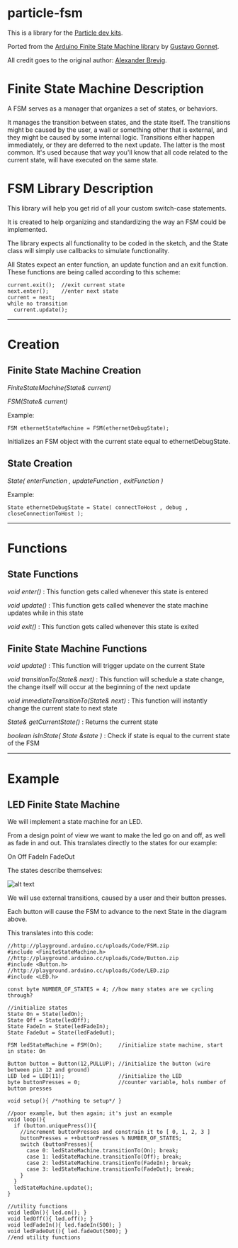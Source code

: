 # particle-fsm

This is a library for the [Particle dev kits](https://www.particle.io/).

Ported from the [Arduino Finite State Machine library](http://playground.arduino.cc/Code/FiniteStateMachine) by [Gustavo Gonnet](gusgonnet@gmail.com).

All credit goes to the original author: [Alexander Brevig](alexanderbrevig@gmail.com).

# Finite State Machine Description

A FSM serves as a manager that organizes a set of states, or behaviors.

It manages the transition between states, and the state itself.
The transitions might be caused by the user, a wall or something other that is external, and they might be caused by some internal logic. Transitions either happen immediately, or they are deferred to the next update. The latter is the most common. It's used because that way you'll know that all code related to the current state, will have executed on the same state.


# FSM Library Description

This library will help you get rid of all your custom switch-case statements.

It is created to help organizing and standardizing the way an FSM could be implemented.

The library expects all functionality to be coded in the sketch, and the State class will simply use callbacks to simulate functionality.

All States expect an enter function, an update function and an exit function. These functions are being called according to this scheme:

```
current.exit();  //exit current state
next.enter();    //enter next state
current = next;
while no transition
  current.update();
```
---

# Creation

## Finite State Machine Creation

_FiniteStateMachine(State& current)_

_FSM(State& current)_

Example:

```FSM ethernetStateMachine = FSM(ethernetDebugState);```

Initializes an FSM object with the current state equal to ethernetDebugState.


## State Creation

_State( enterFunction , updateFunction , exitFunction )_

Example:

```State ethernetDebugState = State( connectToHost , debug , closeConnectionToHost );```

---
# Functions
## State Functions

_void enter()_ : 
This function gets called whenever this state is entered

_void update()_ : 
This function gets called whenever the state machine updates while in this state

_void exit()_ : 
This function gets called whenever this state is exited

## Finite State Machine Functions

_void update()_ : 
This function will trigger update on the current State

_void transitionTo(State& next)_ : 
This function will schedule a state change, the change itself will occur at the beginning of the next update

_void immediateTransitionTo(State& next)_ : 
This function will instantly change the current state to next state

_State& getCurrentState()_ :
Returns the current state

_boolean isInState( State &state )_ : 
Check if state is equal to the current state of the FSM

---

# Example

## LED Finite State Machine

We will implement a state machine for an LED.

From a design point of view we want to make the led go on and off, as well as fade in and out. This translates directly to the states for our example:

On
Off
FadeIn
FadeOut

The states describe themselves:


![alt text](https://github.com/gusgonnet/particle-fsm/blob/master/images/LED_FSM.png)


We will use external transitions, caused by a user and their button presses.

Each button will cause the FSM to advance to the next State in the diagram above.

This translates into this code:

```
//http://playground.arduino.cc/uploads/Code/FSM.zip
#include <FiniteStateMachine.h>
//http://playground.arduino.cc/uploads/Code/Button.zip
#include <Button.h>
//http://playground.arduino.cc/uploads/Code/LED.zip
#include <LED.h>
 
const byte NUMBER_OF_STATES = 4; //how many states are we cycling through?
 
//initialize states
State On = State(ledOn);
State Off = State(ledOff);
State FadeIn = State(ledFadeIn);
State FadeOut = State(ledFadeOut);
 
FSM ledStateMachine = FSM(On);     //initialize state machine, start in state: On
 
Button button = Button(12,PULLUP); //initialize the button (wire between pin 12 and ground)
LED led = LED(11);                 //initialize the LED
byte buttonPresses = 0;            //counter variable, hols number of button presses
 
void setup(){ /*nothing to setup*/ }
 
//poor example, but then again; it's just an example
void loop(){
  if (button.uniquePress()){
    //increment buttonPresses and constrain it to [ 0, 1, 2, 3 ]
    buttonPresses = ++buttonPresses % NUMBER_OF_STATES;
    switch (buttonPresses){
      case 0: ledStateMachine.transitionTo(On); break;
      case 1: ledStateMachine.transitionTo(Off); break;
      case 2: ledStateMachine.transitionTo(FadeIn); break;
      case 3: ledStateMachine.transitionTo(FadeOut); break;
    }
  }
  ledStateMachine.update();
}
 
//utility functions
void ledOn(){ led.on(); }
void ledOff(){ led.off(); }
void ledFadeIn(){ led.fadeIn(500); }
void ledFadeOut(){ led.fadeOut(500); }
//end utility functions
```